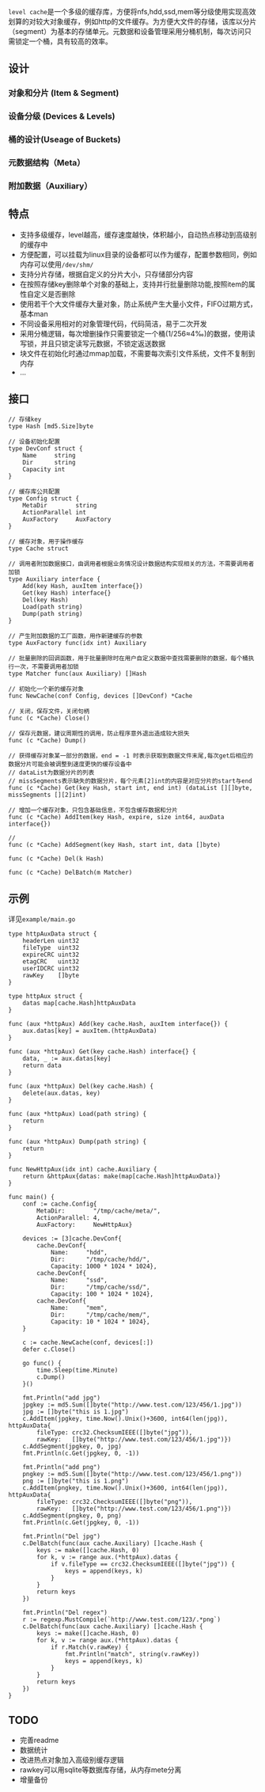 

`level cache`是一个多级的缓存库，方便将nfs,hdd,ssd,mem等分级使用实现高效划算的对较大对象缓存，例如http的文件缓存。为方便大文件的存储，该库以分片（segment）为基本的存储单元。元数据和设备管理采用分桶机制，每次访问只需锁定一个桶，具有较高的效率。

## 设计

### 对象和分片 (Item & Segment)

### 设备分级 (Devices & Levels)

### 桶的设计(Useage of Buckets)

### 元数据结构（Meta）

### 附加数据（Auxiliary）

## 特点

+ 支持多级缓存，level越高，缓存速度越快，体积越小，自动热点移动到高级别的缓存中
+ 方便配置，可以挂载为linux目录的设备都可以作为缓存，配置参数相同，例如内存可以使用`/dev/shm/`
+ 支持分片存储，根据自定义的分片大小，只存储部分内容
+ 在按照存储key删除单个对象的基础上，支持并行批量删除功能,按照item的属性自定义是否删除
+ 使用若干个大文件缓存大量对象，防止系统产生大量小文件，FIFO过期方式，基本man
+ 不同设备采用相对的对象管理代码，代码简洁，易于二次开发
+ 采用分桶逻辑，每次增删操作只需要锁定一个桶(1/256≈4‰)的数据，使用读写锁，并且只锁定读写元数据，不锁定返送数据
+ 块文件在初始化时通过mmap加载，不需要每次索引文件系统，文件不复制到内存
+ ...



## 接口

    // 存储key
    type Hash [md5.Size]byte

    // 设备初始化配置
    type DevConf struct {
        Name     string
        Dir      string
        Capacity int
    }

    // 缓存库公共配置
    type Config struct {
        MetaDir        string
        ActionParallel int
        AuxFactory     AuxFactory
    }

    // 缓存对象，用于操作缓存
    type Cache struct

    // 调用者附加数据接口，由调用者根据业务情况设计数据结构实现相关的方法，不需要调用者加锁
    type Auxiliary interface {
        Add(key Hash, auxItem interface{})
        Get(key Hash) interface{}
        Del(key Hash)
        Load(path string)
        Dump(path string)
    }

    // 产生附加数据的工厂函数，用作新建缓存的参数
    type AuxFactory func(idx int) Auxiliary

    // 批量删除的回调函数，用于批量删除时在用户自定义数据中查找需要删除的数据，每个桶执行一次，不需要调用者加锁
    type Matcher func(aux Auxiliary) []Hash

    // 初始化一个新的缓存对象
    func NewCache(conf Config, devices []DevConf) *Cache 

    // 关闭，保存文件，关闭句柄
    func (c *Cache) Close()

    // 保存元数据，建议周期性的调用，防止程序意外退出造成较大损失
    func (c *Cache) Dump()

    // 获得缓存对象某一部分的数据，end = -1 时表示获取到数据文件末尾,每次get后相应的数据分片可能会被调整到速度更快的缓存设备中
    // dataList为数据分片的列表
    // missSegments表示缺失的数据分片，每个元素[2]int的内容是对应分片的start与end
    func (c *Cache) Get(key Hash, start int, end int) (dataList [][]byte, missSegments [][2]int)

    // 增加一个缓存对象，只包含基础信息，不包含缓存数据和分片
    func (c *Cache) AddItem(key Hash, expire, size int64, auxData interface{})

    // 
    func (c *Cache) AddSegment(key Hash, start int, data []byte)

    func (c *Cache) Del(k Hash)

    func (c *Cache) DelBatch(m Matcher)

## 示例

详见`example/main.go`

    type httpAuxData struct {
        headerLen uint32
        fileType  uint32
        expireCRC uint32
        etagCRC   uint32
        userIDCRC uint32
        rawKey    []byte
    }

    type httpAux struct {
        datas map[cache.Hash]httpAuxData
    }

    func (aux *httpAux) Add(key cache.Hash, auxItem interface{}) {
        aux.datas[key] = auxItem.(httpAuxData)
    }

    func (aux *httpAux) Get(key cache.Hash) interface{} {
        data, _ := aux.datas[key]
        return data
    }

    func (aux *httpAux) Del(key cache.Hash) {
        delete(aux.datas, key)
    }

    func (aux *httpAux) Load(path string) {
        return
    }

    func (aux *httpAux) Dump(path string) {
        return
    }

    func NewHttpAux(idx int) cache.Auxiliary {
        return &httpAux{datas: make(map[cache.Hash]httpAuxData)}
    }

    func main() {
        conf := cache.Config{
            MetaDir:        "/tmp/cache/meta/",
            ActionParallel: 4,
            AuxFactory:     NewHttpAux}

        devices := [3]cache.DevConf{
            cache.DevConf{
                Name:     "hdd",
                Dir:      "/tmp/cache/hdd/",
                Capacity: 1000 * 1024 * 1024},
            cache.DevConf{
                Name:     "ssd",
                Dir:      "/tmp/cache/ssd/",
                Capacity: 100 * 1024 * 1024},
            cache.DevConf{
                Name:     "mem",
                Dir:      "/tmp/cache/mem/",
                Capacity: 10 * 1024 * 1024},
        }

        c := cache.NewCache(conf, devices[:])
        defer c.Close()

        go func() {
            time.Sleep(time.Minute)
            c.Dump()
        }()

        fmt.Println("add jpg")
        jpgkey := md5.Sum([]byte("http://www.test.com/123/456/1.jpg"))
        jpg := []byte("this is 1.jpg")
        c.AddItem(jpgkey, time.Now().Unix()+3600, int64(len(jpg)), httpAuxData{
            fileType: crc32.ChecksumIEEE([]byte("jpg")),
            rawKey:   []byte("http://www.test.com/123/456/1.jpg")})
        c.AddSegment(jpgkey, 0, jpg)
        fmt.Println(c.Get(jpgkey, 0, -1))

        fmt.Println("add png")
        pngkey := md5.Sum([]byte("http://www.test.com/123/456/1.png"))
        png := []byte("this is 1.png")
        c.AddItem(pngkey, time.Now().Unix()+3600, int64(len(jpg)), httpAuxData{
            fileType: crc32.ChecksumIEEE([]byte("png")),
            rawKey:   []byte("http://www.test.com/123/456/1.png")})
        c.AddSegment(pngkey, 0, png)
        fmt.Println(c.Get(jpgkey, 0, -1))

        fmt.Println("Del jpg")
        c.DelBatch(func(aux cache.Auxiliary) []cache.Hash {
            keys := make([]cache.Hash, 0)
            for k, v := range aux.(*httpAux).datas {
                if v.fileType == crc32.ChecksumIEEE([]byte("jpg")) {
                    keys = append(keys, k)
                }
            }
            return keys
        })

        fmt.Println("Del regex")
        r := regexp.MustCompile(`http://www.test.com/123/.*png`)
        c.DelBatch(func(aux cache.Auxiliary) []cache.Hash {
            keys := make([]cache.Hash, 0)
            for k, v := range aux.(*httpAux).datas {
                if r.Match(v.rawKey) {
                    fmt.Println("match", string(v.rawKey))
                    keys = append(keys, k)
                }
            }
            return keys
        })
    }

## TODO

+ 完善readme
+ 数据统计
+ 改进热点对象加入高级别缓存逻辑
+ rawkey可以用sqlite等数据库存储，从内存mete分离
+ 增量备份